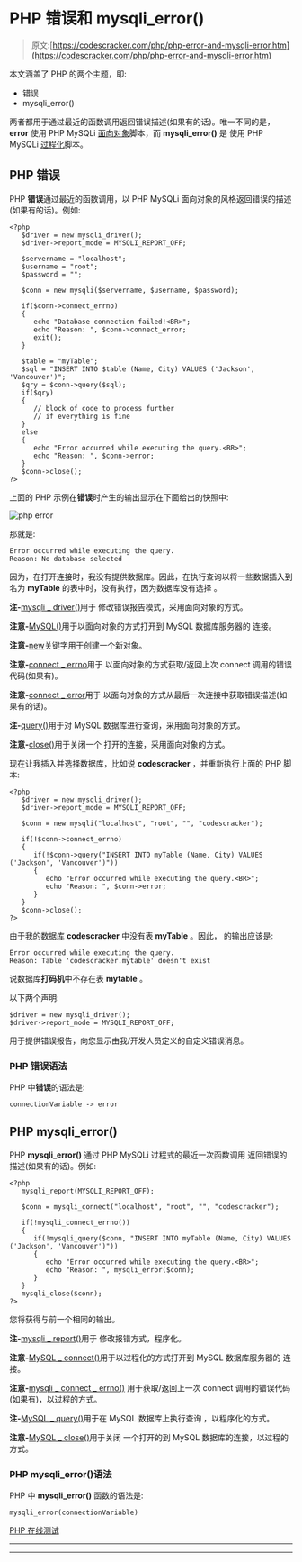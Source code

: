 # PHP 错误和 mysqli_error()

> 原文:[https://codescracker.com/php/php-error-and-mysqli-error.htm](https://codescracker.com/php/php-error-and-mysqli-error.htm)

本文涵盖了 PHP 的两个主题，即:

*   错误
*   mysqli_error()

两者都用于通过最近的函数调用返回错误描述(如果有的话)。唯一不同的是， **error** 使用 PHP MySQLi <u>面向对象</u>脚本，而 **mysqli_error()** 是 使用 PHP MySQLi <u>过程化</u>脚本。

## PHP 错误

PHP **错误**通过最近的函数调用，以 PHP MySQLi 面向对象的风格返回错误的描述(如果有的话)。例如:

```
<?php
   $driver = new mysqli_driver();
   $driver->report_mode = MYSQLI_REPORT_OFF;

   $servername = "localhost";
   $username = "root";
   $password = "";

   $conn = new mysqli($servername, $username, $password);

   if($conn->connect_errno)
   {
      echo "Database connection failed!<BR>";
      echo "Reason: ", $conn->connect_error;
      exit();
   }

   $table = "myTable";
   $sql = "INSERT INTO $table (Name, City) VALUES ('Jackson', 'Vancouver')";
   $qry = $conn->query($sql);
   if($qry)
   {
      // block of code to process further
      // if everything is fine
   }
   else
   {
      echo "Error occurred while executing the query.<BR>";
      echo "Reason: ", $conn->error;
   }
   $conn->close();
?>
```

上面的 PHP 示例在**错误**时产生的输出显示在下面给出的快照中:

![php error](../Images/de22da49fe11bbb173dc61d26b300a96.png)

那就是:

```
Error occurred while executing the query.
Reason: No database selected
```

因为，在打开连接时，我没有提供数据库。因此，在执行查询以将一些数据插入到名为 **myTable** 的表中时，没有执行，因为数据库没有选择 。

**注-**[mysqli _ driver()](/php/php-mysqli-driver-and-mysqli-report.htm)用于 修改错误报告模式，采用面向对象的方式。

**注意-**[MySQL()](/php/php-mysqli-connect-to-database.htm)用于以面向对象的方式打开到 MySQL 数据库服务器的 连接。

**注意-**[new](/php/php-new-keyword.htm)关键字用于创建一个新对象。

**注意-**[connect _ errno](/php/php-connect-errno-and-mysqli-connect-errno.htm)用于 以面向对象的方式获取/返回上次 connect 调用的错误代码(如果有)。

**注意-**[connect _ error](/php/php-connect-error-and-mysqli-connect-error.htm)用于 以面向对象的方式从最后一次连接中获取错误描述(如果有的话)。

**注-**[query()](/php/php-query-and-mysqli-query.htm)用于对 MySQL 数据库进行查询，采用面向对象的方式。

**注意-**[close()](/php/php-mysqli-close-database-connection.htm)用于关闭一个 打开的连接，采用面向对象的方式。

现在让我插入并选择数据库，比如说 **codescracker** ，并重新执行上面的 PHP 脚本:

```
<?php
   $driver = new mysqli_driver();
   $driver->report_mode = MYSQLI_REPORT_OFF;

   $conn = new mysqli("localhost", "root", "", "codescracker");

   if(!$conn->connect_errno)
   {
      if(!$conn->query("INSERT INTO myTable (Name, City) VALUES ('Jackson', 'Vancouver')"))
      {
         echo "Error occurred while executing the query.<BR>";
         echo "Reason: ", $conn->error;
      }
   }
   $conn->close();
?>
```

由于我的数据库 **codescracker** 中没有表 **myTable** 。因此， 的输出应该是:

```
Error occurred while executing the query.
Reason: Table 'codescracker.mytable' doesn't exist
```

说数据库**打码机**中不存在表 **mytable** 。

以下两个声明:

```
$driver = new mysqli_driver();
$driver->report_mode = MYSQLI_REPORT_OFF;
```

用于提供错误报告，向您显示由我/开发人员定义的自定义错误消息。

### PHP 错误语法

PHP 中**错误**的语法是:

```
connectionVariable -> error
```

## PHP mysqli_error()

PHP **mysqli_error()** 通过 PHP MySQLi 过程式的最近一次函数调用 返回错误的描述(如果有的话)。例如:

```
<?php
   mysqli_report(MYSQLI_REPORT_OFF);

   $conn = mysqli_connect("localhost", "root", "", "codescracker");

   if(!mysqli_connect_errno())
   {
      if(!mysqli_query($conn, "INSERT INTO myTable (Name, City) VALUES ('Jackson', 'Vancouver')"))
      {
         echo "Error occurred while executing the query.<BR>";
         echo "Reason: ", mysqli_error($conn);
      }
   }
   mysqli_close($conn);
?>
```

您将获得与前一个相同的输出。

**注-**[mysqli _ report()](/php/php-mysqli-driver-and-mysqli-report.htm)用于 修改报错方式，程序化。

**注意-**[MySQL _ connect()](/php/php-mysqli-connect-to-database.htm)用于以过程化的方式打开到 MySQL 数据库服务器的 连接。

**注意-**[mysqli _ connect _ errno()](/php/php-connect-errno-and-mysqli-connect-errno.htm) 用于获取/返回上一次 connect 调用的错误代码(如果有)，以过程的方式。

**注-**[MySQL _ query()](/php/php-query-and-mysqli-query.htm)用于在 MySQL 数据库上执行查询 ，以程序化的方式。

**注意-**[MySQL _ close()](/php/php-mysqli-close-database-connection.htm)用于关闭 一个打开的到 MySQL 数据库的连接，以过程的方式。

### PHP mysqli_error()语法

PHP 中 **mysqli_error()** 函数的语法是:

```
mysqli_error(connectionVariable)
```

[PHP 在线测试](/exam/showtest.php?subid=8)

* * *

* * *